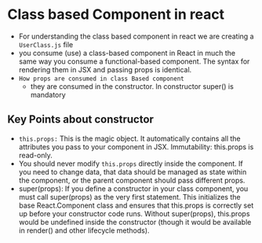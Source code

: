 # Class based Component in react

- For understanding the class based component in react we are creating a `UserClass.js` file
- you consume (use) a class-based component in React in much the same way
  you consume a functional-based component. The syntax for rendering them in JSX and passing props is identical.
- `How props are consumed in class Based component`
  - they are consumed in the constructor. In constructor super() is mandatory

## Key Points about constructor

- `this.props:` This is the magic object. It automatically contains all the attributes you pass to your component in JSX. Immutability: this.props is read-only.
- You should never modify `this.props` directly inside the component. If you need to change data, that data should be managed as state within the component, or the parent component should pass different props.
- super(props): If you define a constructor in your class component, you must call super(props) as the very first statement. This initializes the base React.Component class and ensures that this.props is correctly set up before your constructor code runs. Without super(props), this.props would be undefined inside the constructor (though it would be available in render() and other lifecycle methods).
